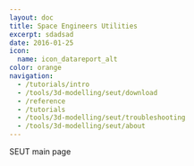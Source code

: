 ```yaml
---
layout: doc
title: Space Engineers Utilities
excerpt: sdadsad
date: 2016-01-25
icon:
  name: icon_datareport_alt
color: orange
navigation:
  - /tutorials/intro
  - /tools/3d-modelling/seut/download
  - /reference
  - /tutorials
  - /tools/3d-modelling/seut/troubleshooting
  - /tools/3d-modelling/seut/about
---
```


SEUT main page
